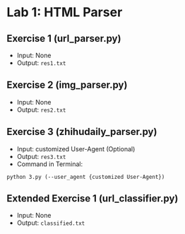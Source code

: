 # Lab 1: HTML Parser

## Exercise 1 (url_parser.py)

* Input: None
* Output: `res1.txt`

## Exercise 2 (img_parser.py)

* Input: None
* Output: `res2.txt`

## Exercise 3 (zhihudaily_parser.py)

* Input: customized User-Agent (Optional)
* Output: `res3.txt`
* Command in Terminal:
```
python 3.py (--user_agent {customized User-Agent})
```

## Extended Exercise 1 (url_classifier.py)

* Input: None
* Output: `classified.txt`
